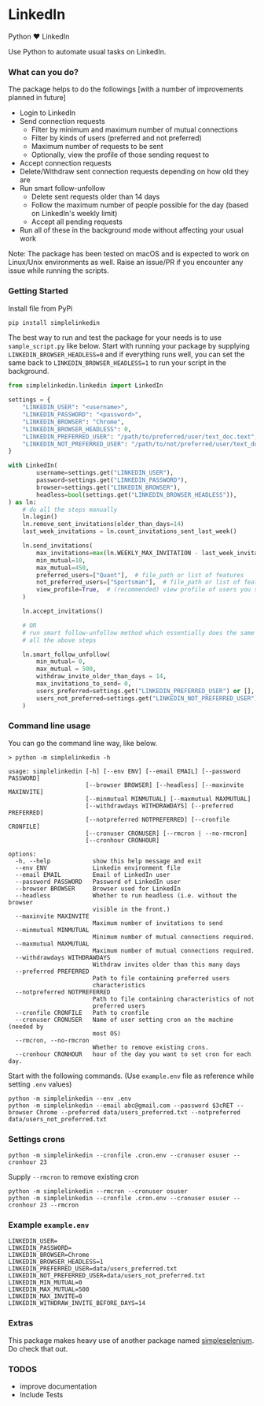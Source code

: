 # LinkedIn

Python ❤️ LinkedIn

Use Python to automate usual tasks on LinkedIn.

### What can you do?

The package helps to do the followings [with a number of improvements planned in future]

- Login to LinkedIn
- Send connection requests
    - Filter by minimum and maximum number of mutual connections
    - Filter by kinds of users (preferred and not preferred)
    - Maximum number of requests to be sent
    - Optionally, view the profile of those sending request to
- Accept connection requests
- Delete/Withdraw sent connection requests depending on how old they are
- Run smart follow-unfollow
    - Delete sent requests older than 14 days
    - Follow the maximum number of people possible for the day (based on LinkedIn's weekly limit)
    - Accept all pending requests
- Run all of these in the background mode without affecting your usual work

Note: The package has been tested on macOS and is expected to work on Linux/Unix environments as well. Raise an issue/PR
if you encounter any issue while running the scripts.

### Getting Started

Install file from PyPi

```bash
pip install simplelinkedin
```

The best way to run and test the package for your needs is to use `sample_script.py` like below. Start with running your
package by supplying `LINKEDIN_BROWSER_HEADLESS=0` and if everything runs well, you can set the same back
to `LINKEDIN_BROWSER_HEADLESS=1` to run your script in the background.

```python
from simplelinkedin.linkedin import LinkedIn

settings = {
    "LINKEDIN_USER": "<username>",
    "LINKEDIN_PASSWORD": "<password>",
    "LINKEDIN_BROWSER": "Chrome",
    "LINKEDIN_BROWSER_HEADLESS": 0,
    "LINKEDIN_PREFERRED_USER": "/path/to/preferred/user/text_doc.text",
    "LINKEDIN_NOT_PREFERRED_USER": "/path/to/not/preferred/user/text_doc.text",
}

with LinkedIn(
        username=settings.get("LINKEDIN_USER"),
        password=settings.get("LINKEDIN_PASSWORD"),
        browser=settings.get("LINKEDIN_BROWSER"),
        headless=bool(settings.get("LINKEDIN_BROWSER_HEADLESS")),
) as ln:
    # do all the steps manually
    ln.login()
    ln.remove_sent_invitations(older_than_days=14)
    last_week_invitations = ln.count_invitations_sent_last_week()

    ln.send_invitations(
        max_invitations=max(ln.WEEKLY_MAX_INVITATION - last_week_invitations , 0),
        min_mutual=10,
        max_mutual=450,
        preferred_users=["Quant"],  # file_path or list of features
        not_preferred_users=["Sportsman"],  # file_path or list of features
        view_profile=True,  # (recommended) view profile of users you sent connection request to
    )

    ln.accept_invitations()

    # OR
    # run smart follow-unfollow method which essentially does the same thing as
    # all the above steps

    ln.smart_follow_unfollow(
        min_mutual= 0,
        max_mutual = 500,
        withdraw_invite_older_than_days = 14,
        max_invitations_to_send= 0,
        users_preferred=settings.get("LINKEDIN_PREFERRED_USER") or [],
        users_not_preferred=settings.get("LINKEDIN_NOT_PREFERRED_USER") or [],
    )
```


### Command line usage

You can go the command line way, like below.

    > python -m simplelinkedin -h

    usage: simplelinkedin [-h] [--env ENV] [--email EMAIL] [--password PASSWORD]
                          [--browser BROWSER] [--headless] [--maxinvite MAXINVITE]
                          [--minmutual MINMUTUAL] [--maxmutual MAXMUTUAL]
                          [--withdrawdays WITHDRAWDAYS] [--preferred PREFERRED]
                          [--notpreferred NOTPREFERRED] [--cronfile CRONFILE]
                          [--cronuser CRONUSER] [--rmcron | --no-rmcron]
                          [--cronhour CRONHOUR]

    options:
      -h, --help            show this help message and exit
      --env ENV             Linkedin environment file
      --email EMAIL         Email of LinkedIn user
      --password PASSWORD   Password of LinkedIn user
      --browser BROWSER     Browser used for LinkedIn
      --headless            Whether to run headless (i.e. without the browser
                            visible in the front.)
      --maxinvite MAXINVITE
                            Maximum number of invitations to send
      --minmutual MINMUTUAL
                            Minimum number of mutual connections required.
      --maxmutual MAXMUTUAL
                            Maximum number of mutual connections required.
      --withdrawdays WITHDRAWDAYS
                            Withdraw invites older than this many days
      --preferred PREFERRED
                            Path to file containing preferred users
                            characteristics
      --notpreferred NOTPREFERRED
                            Path to file containing characteristics of not
                            preferred users
      --cronfile CRONFILE   Path to cronfile
      --cronuser CRONUSER   Name of user setting cron on the machine (needed by
                            most OS)
      --rmcron, --no-rmcron
                            Whether to remove existing crons.
      --cronhour CRONHOUR   hour of the day you want to set cron for each day.


Start with the following commands. (Use `example.env` file as reference while setting `.env` values)

    python -m simplelinkedin --env .env
    python -m simplelinkedin --email abc@gmail.com --password $3cRET --browser Chrome --preferred data/users_preferred.txt --notpreferred data/users_not_preferred.txt


### Settings crons

    python -m simplelinkedin --cronfile .cron.env --cronuser osuser --cronhour 23

Supply `--rmcron` to remove existing cron

    python -m simplelinkedin --rmcron --cronuser osuser
    python -m simplelinkedin --cronfile .cron.env --cronuser osuser --cronhour 23 --rmcron

### Example `example.env`

    LINKEDIN_USER=
    LINKEDIN_PASSWORD=
    LINKEDIN_BROWSER=Chrome
    LINKEDIN_BROWSER_HEADLESS=1
    LINKEDIN_PREFERRED_USER=data/users_preferred.txt
    LINKEDIN_NOT_PREFERRED_USER=data/users_not_preferred.txt
    LINKEDIN_MIN_MUTUAL=0
    LINKEDIN_MAX_MUTUAL=500
    LINKEDIN_MAX_INVITE=0
    LINKEDIN_WITHDRAW_INVITE_BEFORE_DAYS=14

### Extras

This package makes heavy use of another package named [simpleselenium](https://github.com/inquilabee/simpleselenium). Do check that out.

### TODOS

- improve documentation
- Include Tests
